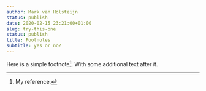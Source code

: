 ```yaml
---
author: Mark van Holsteijn
status: publish
date: 2020-02-15 23:21:00+01:00
slug: try-this-one
status: publish
title: Footnotes
subtitle: yes or no?
---
```

Here is a simple footnote[^1]. With some additional text after it.

[^1]: My reference.